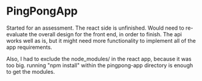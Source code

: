 # PingPongApp

Started for an assessment.
The react side is unfinished. Would need to re-evaluate the overall design for the front end, in order to finish.
The api works well as is, but it might need more functionality to implement all of the app requirements.

Also, I had to exclude the node_modules/ in the react app, because it was too big.
running "npm install" within the pingpong-app directory is enough to get the modules.
